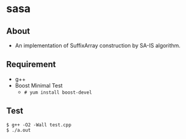 # sasa

## About

- An implementation of SuffixArray construction by SA-IS algorithm.

## Requirement

- g++
- Boost Minimal Test 
  - ```# yum install boost-devel```

## Test

```
$ g++ -O2 -Wall test.cpp
$ ./a.out
```
